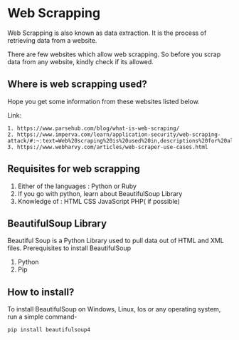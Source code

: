 # Web Scrapping
Web Scrapping is also known as data extraction. It is the process of retrieving data from a website.

There are few websites which allow web scrapping. So before you scrap data from any website, kindly check if its allowed.

## Where is web scrapping used?
Hope you get some information from these websites listed below.

Link:

    1. https://www.parsehub.com/blog/what-is-web-scraping/
    2. https://www.imperva.com/learn/application-security/web-scraping-attack/#:~:text=Web%20scraping%20is%20used%20in,descriptions%20for%20allied%20seller%20websites.
    3. https://www.webharvy.com/articles/web-scraper-use-cases.html

## Requisites for web scrapping
 1. Either of the languages : Python or Ruby
 2. If you go with python, learn about BeautifulSoup Library
 3. Knowledge of :
                        HTML
                        CSS
                        JavaScript
                        PHP( if possible)

## BeautifulSoup Library 
Beautiful Soup is a Python Library used to pull data out of HTML and XML files.
Prerequisites to install BeautifulSoup
1. Python
2. Pip

## How to install?
To install BeautifulSoup on Windows, Linux, Ios or any operating system, run a simple command-

    pip install beautifulsoup4
